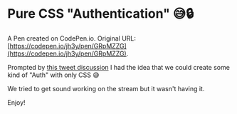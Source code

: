 # Pure CSS "Authentication" 😅🔒

A Pen created on CodePen.io. Original URL: [https://codepen.io/jh3y/pen/GRpMZZG](https://codepen.io/jh3y/pen/GRpMZZG).

Prompted by [this tweet discussion](https://twitter.com/StasKlymenko/status/1255435945203191816?s=20) I had the idea that we could create some kind of "Auth" with only CSS 😅

We tried to get sound working on the stream but it wasn't having it.

Enjoy!
